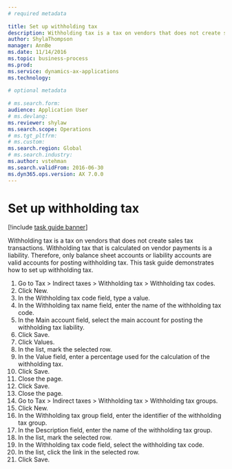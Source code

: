 ```yaml
--- 
# required metadata 
 
title: Set up withholding tax
description: Withholding tax is a tax on vendors that does not create sales tax transactions. 
author: ShylaThompson
manager: AnnBe 
ms.date: 11/14/2016
ms.topic: business-process 
ms.prod:  
ms.service: dynamics-ax-applications 
ms.technology:  
 
# optional metadata 
 
# ms.search.form:   
audience: Application User 
# ms.devlang:  
ms.reviewer: shylaw
ms.search.scope: Operations 
# ms.tgt_pltfrm:  
# ms.custom:  
ms.search.region: Global
# ms.search.industry: 
ms.author: vstehman
ms.search.validFrom: 2016-06-30 
ms.dyn365.ops.version: AX 7.0.0 
---
```

# Set up withholding tax

[!include [task guide banner](../../includes/task-guide-banner.md)]

Withholding tax is a tax on vendors that does not create sales tax transactions. Withholding tax that is calculated on vendor payments is a liability. Therefore, only balance sheet accounts or liability accounts are valid accounts for posting withholding tax. This task guide demonstrates how to set up withholding tax.

1. Go to Tax > Indirect taxes > Withholding tax > Withholding tax codes.
2. Click New.
3. In the Withholding tax code field, type a value.
4. In the Withholding tax name field, enter the name of the withholding tax code.
5. In the Main account field, select the main account for posting the withholding tax liability.
6. Click Save.
7. Click Values.
8. In the list, mark the selected row.
9. In the Value field, enter a percentage used for the calculation of the withholding tax.
10. Click Save.
11. Close the page.
12. Click Save.
13. Close the page.
14. Go to Tax > Indirect taxes > Withholding tax > Withholding tax groups.
15. Click New.
16. In the Withholding tax group field, enter the identifier of the withholding tax group.
17. In the Description field, enter the name of the withholding tax group.
18. In the list, mark the selected row.
19. In the Withholding tax code field, select the withholding tax code.
20. In the list, click the link in the selected row.
21. Click Save.


